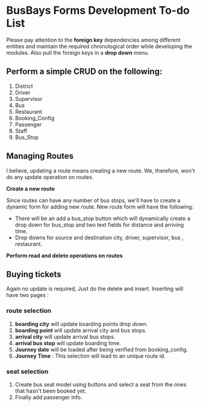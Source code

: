 # BusBays Forms Development To-do List

Please pay attention to the **foreign key** dependencies among different entities and maintain the required chronological order while developing the modules. Also pull the foreign keys in a **drop down** menu.

## Perform a simple CRUD on the following:
1. District
2. Driver
3. Supervisor
4. Bus
5. Restaurant
6. Booking_Config
7. Passenger
8. Staff
9. Bus_Stop

## Managing Routes

I believe, updating a route means creating a new route. We, therefore, won't do any update operation on routes.

 **Create a new route**

 Since routes can have any number of bus stops, we'll have to create a dynamic form for adding new route. New route form will have the following:
- There will be an add a bus_stop button which will dynamically create a drop down for bus_stop and two text fields for distance and arriving time.
- Drop downs for source and destination city, driver, supervisor, bus , restaurant.  

 **Perform read and delete operations on routes**

## Buying tickets

Again no update is required, Just do the delete and insert. Inserting will have two pages : 
### route selection
1. **boarding city**  will update boarding points drop down.
2. **boarding point** will update arrival city and bus stops.
2. **arrival city** will update arrival bus stops.
3. **arrival bus stop** will update boarding time.
4. **Journey date** will be loaded after being verified from booking_config.
5. **Journey Time** :  This selection will lead to an unique route id.
### seat selection
1. Create bus seat model using buttons and select a seat from the ones that hasn't been booked yet.
2. Finally add passenger info.
